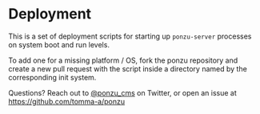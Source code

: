 # Deployment

This is a set of deployment scripts for starting up `ponzu-server` processes on
system boot and run levels.

To add one for a missing platform / OS, fork the ponzu repository and create a
new pull request with the script inside a directory named by the corresponding
init system.

Questions? Reach out to [@ponzu_cms](https://twitter.com/ponzu_cms) on Twitter, 
or open an issue at https://github.com/tomma-a/ponzu
